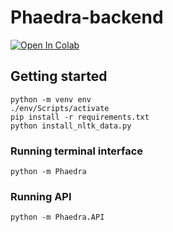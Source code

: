 # Phaedra-backend

[![Open In Colab](https://colab.research.google.com/assets/colab-badge.svg)](https://colab.research.google.com/github/000alen/Phaedra/backend/Phaedra.ipynb])

## Getting started

```
python -m venv env
./env/Scripts/activate
pip install -r requirements.txt
python install_nltk_data.py
```

### Running terminal interface

```
python -m Phaedra
```

### Running API

```
python -m Phaedra.API
```

